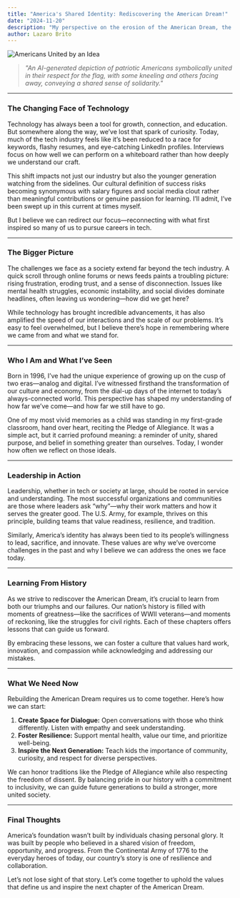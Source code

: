 ```yaml
---
title: "America's Shared Identity: Rediscovering the American Dream!"
date: "2024-11-20"
description: "My perspective on the erosion of the American Dream, the role of technology in societal changes, and calls for unity, resilience, and a return to America's founding principles."
author: Lazaro Brito
---
```


![Americans United by an Idea](images/231a34c4-ebaa-4479-8fb0-b0e4745a6eca.webp "")

> *"An AI-generated depiction of patriotic Americans symbolically united in their respect for the flag, with some kneeling and others facing away, conveying a shared sense of solidarity."*

---

### **The Changing Face of Technology**

Technology has always been a tool for growth, connection, and education. But somewhere along the way, we’ve lost that spark of curiosity. Today, much of the tech industry feels like it’s been reduced to a race for keywords, flashy resumes, and eye-catching LinkedIn profiles. Interviews focus on how well we can perform on a whiteboard rather than how deeply we understand our craft.

This shift impacts not just our industry but also the younger generation watching from the sidelines. Our cultural definition of success risks becoming synonymous with salary figures and social media clout rather than meaningful contributions or genuine passion for learning. I’ll admit, I’ve been swept up in this current at times myself.

But I believe we can redirect our focus—reconnecting with what first inspired so many of us to pursue careers in tech.

---

### **The Bigger Picture**

The challenges we face as a society extend far beyond the tech industry. A quick scroll through online forums or news feeds paints a troubling picture: rising frustration, eroding trust, and a sense of disconnection. Issues like mental health struggles, economic instability, and social divides dominate headlines, often leaving us wondering—how did we get here?

While technology has brought incredible advancements, it has also amplified the speed of our interactions and the scale of our problems. It’s easy to feel overwhelmed, but I believe there’s hope in remembering where we came from and what we stand for.

---

### **Who I Am and What I’ve Seen**

Born in 1996, I’ve had the unique experience of growing up on the cusp of two eras—analog and digital. I’ve witnessed firsthand the transformation of our culture and economy, from the dial-up days of the internet to today’s always-connected world. This perspective has shaped my understanding of how far we’ve come—and how far we still have to go.

One of my most vivid memories as a child was standing in my first-grade classroom, hand over heart, reciting the Pledge of Allegiance. It was a simple act, but it carried profound meaning: a reminder of unity, shared purpose, and belief in something greater than ourselves. Today, I wonder how often we reflect on those ideals.

---

### **Leadership in Action**

Leadership, whether in tech or society at large, should be rooted in service and understanding. The most successful organizations and communities are those where leaders ask “why”—why their work matters and how it serves the greater good. The U.S. Army, for example, thrives on this principle, building teams that value readiness, resilience, and tradition.

Similarly, America’s identity has always been tied to its people’s willingness to lead, sacrifice, and innovate. These values are why we’ve overcome challenges in the past and why I believe we can address the ones we face today.

---

### **Learning From History**

As we strive to rediscover the American Dream, it’s crucial to learn from both our triumphs and our failures. Our nation’s history is filled with moments of greatness—like the sacrifices of WWII veterans—and moments of reckoning, like the struggles for civil rights. Each of these chapters offers lessons that can guide us forward.

By embracing these lessons, we can foster a culture that values hard work, innovation, and compassion while acknowledging and addressing our mistakes.

---

### **What We Need Now**

Rebuilding the American Dream requires us to come together. Here’s how we can start:

1. **Create Space for Dialogue:** Open conversations with those who think differently. Listen with empathy and seek understanding.  
2. **Foster Resilience:** Support mental health, value our time, and prioritize well-being.  
3. **Inspire the Next Generation:** Teach kids the importance of community, curiosity, and respect for diverse perspectives.  

We can honor traditions like the Pledge of Allegiance while also respecting the freedom of dissent. By balancing pride in our history with a commitment to inclusivity, we can guide future generations to build a stronger, more united society.

---

### Final Thoughts  

America’s foundation wasn’t built by individuals chasing personal glory. It was built by people who believed in a shared vision of freedom, opportunity, and progress. From the Continental Army of 1776 to the everyday heroes of today, our country’s story is one of resilience and collaboration.

Let’s not lose sight of that story. Let’s come together to uphold the values that define us and inspire the next chapter of the American Dream.
